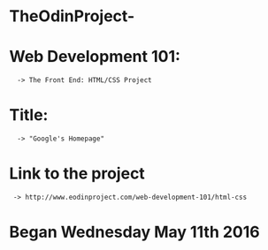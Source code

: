 # TheOdinProject-
# Web Development 101: 
      -> The Front End: HTML/CSS Project
# Title: 
      -> "Google's Homepage"   
# Link to the project 
     -> http://www.eodinproject.com/web-development-101/html-css
# Began Wednesday May 11th 2016
